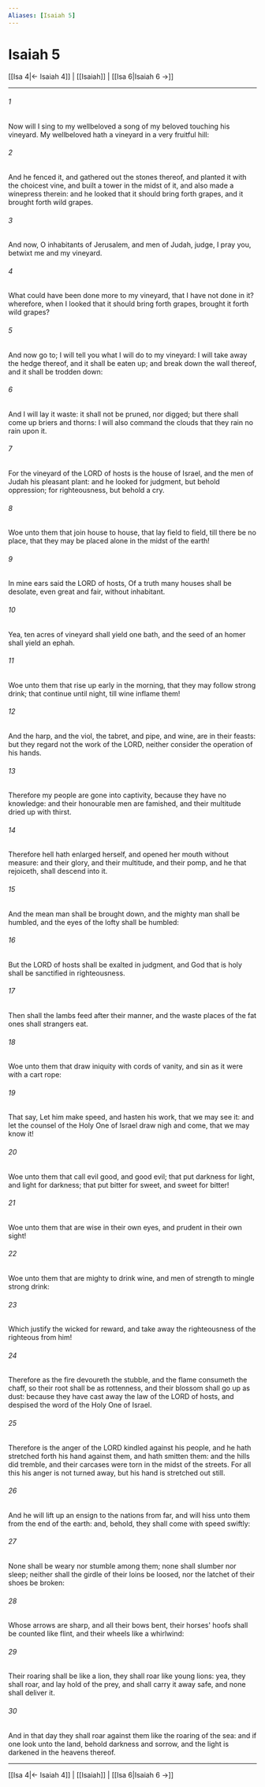 ```yaml
---
Aliases: [Isaiah 5]
---
```

# Isaiah 5

[[Isa 4|← Isaiah 4]] | [[Isaiah]] | [[Isa 6|Isaiah 6 →]]
***



###### 1 
Now will I sing to my wellbeloved a song of my beloved touching his vineyard. My wellbeloved hath a vineyard in a very fruitful hill: 

###### 2 
And he fenced it, and gathered out the stones thereof, and planted it with the choicest vine, and built a tower in the midst of it, and also made a winepress therein: and he looked that it should bring forth grapes, and it brought forth wild grapes. 

###### 3 
And now, O inhabitants of Jerusalem, and men of Judah, judge, I pray you, betwixt me and my vineyard. 

###### 4 
What could have been done more to my vineyard, that I have not done in it? wherefore, when I looked that it should bring forth grapes, brought it forth wild grapes? 

###### 5 
And now go to; I will tell you what I will do to my vineyard: I will take away the hedge thereof, and it shall be eaten up; and break down the wall thereof, and it shall be trodden down: 

###### 6 
And I will lay it waste: it shall not be pruned, nor digged; but there shall come up briers and thorns: I will also command the clouds that they rain no rain upon it. 

###### 7 
For the vineyard of the LORD of hosts is the house of Israel, and the men of Judah his pleasant plant: and he looked for judgment, but behold oppression; for righteousness, but behold a cry. 

###### 8 
Woe unto them that join house to house, that lay field to field, till there be no place, that they may be placed alone in the midst of the earth! 

###### 9 
In mine ears said the LORD of hosts, Of a truth many houses shall be desolate, even great and fair, without inhabitant. 

###### 10 
Yea, ten acres of vineyard shall yield one bath, and the seed of an homer shall yield an ephah. 

###### 11 
Woe unto them that rise up early in the morning, that they may follow strong drink; that continue until night, till wine inflame them! 

###### 12 
And the harp, and the viol, the tabret, and pipe, and wine, are in their feasts: but they regard not the work of the LORD, neither consider the operation of his hands. 

###### 13 
Therefore my people are gone into captivity, because they have no knowledge: and their honourable men are famished, and their multitude dried up with thirst. 

###### 14 
Therefore hell hath enlarged herself, and opened her mouth without measure: and their glory, and their multitude, and their pomp, and he that rejoiceth, shall descend into it. 

###### 15 
And the mean man shall be brought down, and the mighty man shall be humbled, and the eyes of the lofty shall be humbled: 

###### 16 
But the LORD of hosts shall be exalted in judgment, and God that is holy shall be sanctified in righteousness. 

###### 17 
Then shall the lambs feed after their manner, and the waste places of the fat ones shall strangers eat. 

###### 18 
Woe unto them that draw iniquity with cords of vanity, and sin as it were with a cart rope: 

###### 19 
That say, Let him make speed, and hasten his work, that we may see it: and let the counsel of the Holy One of Israel draw nigh and come, that we may know it! 

###### 20 
Woe unto them that call evil good, and good evil; that put darkness for light, and light for darkness; that put bitter for sweet, and sweet for bitter! 

###### 21 
Woe unto them that are wise in their own eyes, and prudent in their own sight! 

###### 22 
Woe unto them that are mighty to drink wine, and men of strength to mingle strong drink: 

###### 23 
Which justify the wicked for reward, and take away the righteousness of the righteous from him! 

###### 24 
Therefore as the fire devoureth the stubble, and the flame consumeth the chaff, so their root shall be as rottenness, and their blossom shall go up as dust: because they have cast away the law of the LORD of hosts, and despised the word of the Holy One of Israel. 

###### 25 
Therefore is the anger of the LORD kindled against his people, and he hath stretched forth his hand against them, and hath smitten them: and the hills did tremble, and their carcases were torn in the midst of the streets. For all this his anger is not turned away, but his hand is stretched out still. 

###### 26 
And he will lift up an ensign to the nations from far, and will hiss unto them from the end of the earth: and, behold, they shall come with speed swiftly: 

###### 27 
None shall be weary nor stumble among them; none shall slumber nor sleep; neither shall the girdle of their loins be loosed, nor the latchet of their shoes be broken: 

###### 28 
Whose arrows are sharp, and all their bows bent, their horses' hoofs shall be counted like flint, and their wheels like a whirlwind: 

###### 29 
Their roaring shall be like a lion, they shall roar like young lions: yea, they shall roar, and lay hold of the prey, and shall carry it away safe, and none shall deliver it. 

###### 30 
And in that day they shall roar against them like the roaring of the sea: and if one look unto the land, behold darkness and sorrow, and the light is darkened in the heavens thereof.

***
[[Isa 4|← Isaiah 4]] | [[Isaiah]] | [[Isa 6|Isaiah 6 →]]
